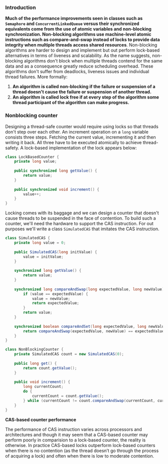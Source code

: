 ### Introduction

**Much of the performance improvements seen in classes such as `Semaphore` and `ConcurrentLinkedQueue` versus their synchronized equivalents come from the use of atomic variables and non-blocking synchronization. Non-blocking algorithms use machine-level atomic instructions such as compare-and-swap instead of locks to provide data integrity when multiple threads access shared resources**. Non-blocking algorithms are harder to design and implement but out perform lock-based alternatives in terms of liveness and scalability. As the name suggests, non-blocking algorithms don't block when multiple threads contend for the same data and as a consequence greatly reduce scheduling overhead. These algorithms don't suffer from deadlocks, liveness issues and individual thread failures. More formally:

1. **An algorithm is called non-blocking if the failure or suspension of a thread doesn't cause the failure or suspension of another thread.**
2. **An algorithm is called lock free if at every step of the algorithm some thread participant of the algorithm can make progress.**

### Nonblocking counter

Designing a thread-safe counter would require using locks so that threads don't step over each other. An increment operation on a `long` variable consists three steps. Fetching the current value, incrementing it and then writing it back. All three have to be executed atomically to achieve thread-safety. A lock-based implementation of the lock appears below:

```java
class LockBasedCounter {
    private long value;
    
    public synchronized long getValue() {
        return value;
    }
    
    public synchronized void increment() {
        value++;
    }
}
```

Locking comes with its baggage and we can design a counter that doesn't cause threads to be suspended in the face of contention. To build such a counter, we'll need the hardware to support the CAS instruction. For out purposes we'll write a class `SimulatedCAS` that imitates the CAS instruction. 

```java
class SimulatedCAS {
    private long value = 0;
    
    public SimulatedCAS(long initValue) {
        value = initValue;
    }
    
    synchronized long getValue() {
        return value;
    }
    
    synchronized long compareAndSwap(long expectedValue, long newValue) {
        if (value == expectedValue) {
            value = newValue;
            return expectedValue;
        }
        return value;
    }
    
    synchronized boolean compareAndSet(long expectedValue, long newValue) {
        return compareAndSwap(expectedValue, newValue) == expectedValue;
    }
}

class NonBlockingCounter {
    private SimulatedCAS count = new SimulatedCAS(0);
    
    public long get() {
        return count.getValue();
    }
    
    public void increment() {
        long currentCount;
        do {
            currentCount = count.getValue();
        } while (currentCount != count.compareAndSwap(currentCount, currentCount + 1));
    }
}
```

**CAS-based counter performance**

The performance of CAS instruction varies across processors and architectures and though it may seem that a CAS-based counter may perform poorly in comparision to a lock-based counter, the reality is otherwise. In practice CAS-based locks outperform lock-based counters when there is no contention (as the thread doesn’t go through the process of acquiring a lock) and often when there is low to moderate contention.
